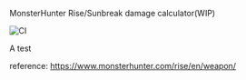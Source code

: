MonsterHunter Rise/Sunbreak damage calculator(WIP)

![CI](https://github.com/mason478/MHR-DmgCal/actions/workflows/node.js.yml/badge.svg)

A test

reference:
https://www.monsterhunter.com/rise/en/weapon/
